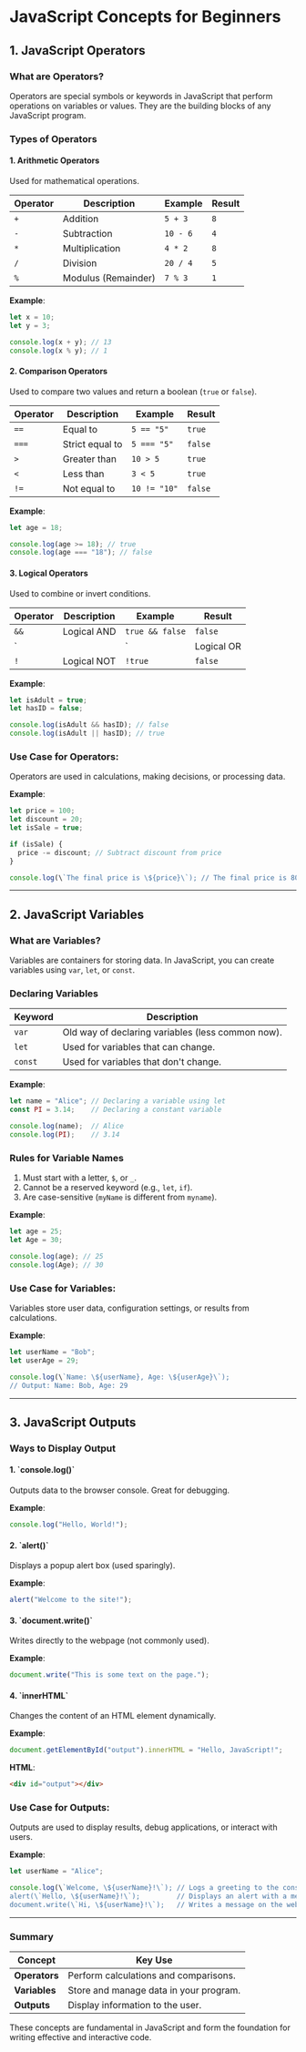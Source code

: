 
# JavaScript Concepts for Beginners

## 1. JavaScript Operators

### What are Operators?
Operators are special symbols or keywords in JavaScript that perform operations on variables or values. They are the building blocks of any JavaScript program.

### Types of Operators

#### 1. **Arithmetic Operators**  
Used for mathematical operations.

| Operator | Description        | Example           | Result |
|----------|--------------------|-------------------|--------|
| `+`      | Addition           | `5 + 3`           | `8`    |
| `-`      | Subtraction        | `10 - 6`          | `4`    |
| `*`      | Multiplication     | `4 * 2`           | `8`    |
| `/`      | Division           | `20 / 4`          | `5`    |
| `%`      | Modulus (Remainder)| `7 % 3`           | `1`    |

**Example**:
```javascript
let x = 10;
let y = 3;

console.log(x + y); // 13
console.log(x % y); // 1
```

#### 2. **Comparison Operators**  
Used to compare two values and return a boolean (`true` or `false`).

| Operator | Description         | Example       | Result  |
|----------|---------------------|---------------|---------|
| `==`     | Equal to            | `5 == "5"`    | `true`  |
| `===`    | Strict equal to     | `5 === "5"`   | `false` |
| `>`      | Greater than        | `10 > 5`      | `true`  |
| `<`      | Less than           | `3 < 5`       | `true`  |
| `!=`     | Not equal to        | `10 != "10"`  | `false` |

**Example**:
```javascript
let age = 18;

console.log(age >= 18); // true
console.log(age === "18"); // false
```

#### 3. **Logical Operators**  
Used to combine or invert conditions.

| Operator | Description        | Example            | Result |
|----------|--------------------|--------------------|--------|
| `&&`     | Logical AND        | `true && false`    | `false`|
| `||`     | Logical OR         | `true || false`    | `true` |
| `!`      | Logical NOT        | `!true`            | `false`|

**Example**:
```javascript
let isAdult = true;
let hasID = false;

console.log(isAdult && hasID); // false
console.log(isAdult || hasID); // true
```

### Use Case for Operators:
Operators are used in calculations, making decisions, or processing data.

**Example**:
```javascript
let price = 100;
let discount = 20;
let isSale = true;

if (isSale) {
  price -= discount; // Subtract discount from price
}

console.log(\`The final price is \${price}\`); // The final price is 80
```

---

## 2. JavaScript Variables

### What are Variables?
Variables are containers for storing data. In JavaScript, you can create variables using `var`, `let`, or `const`.

### Declaring Variables

| Keyword | Description                            |
|---------|----------------------------------------|
| `var`   | Old way of declaring variables (less common now). |
| `let`   | Used for variables that can change.    |
| `const` | Used for variables that don't change.  |

**Example**:
```javascript
let name = "Alice"; // Declaring a variable using let
const PI = 3.14;    // Declaring a constant variable

console.log(name);  // Alice
console.log(PI);    // 3.14
```

### Rules for Variable Names
1. Must start with a letter, `$`, or `_`.
2. Cannot be a reserved keyword (e.g., `let`, `if`).
3. Are case-sensitive (`myName` is different from `myname`).

**Example**:
```javascript
let age = 25;
let Age = 30;

console.log(age); // 25
console.log(Age); // 30
```

### Use Case for Variables:
Variables store user data, configuration settings, or results from calculations.

**Example**:
```javascript
let userName = "Bob";
let userAge = 29;

console.log(\`Name: \${userName}, Age: \${userAge}\`);
// Output: Name: Bob, Age: 29
```

---

## 3. JavaScript Outputs

### Ways to Display Output

#### 1. **\`console.log()\`**  
Outputs data to the browser console. Great for debugging.

**Example**:
```javascript
console.log("Hello, World!");
```

#### 2. **\`alert()\`**  
Displays a popup alert box (used sparingly).

**Example**:
```javascript
alert("Welcome to the site!");
```

#### 3. **\`document.write()\`**  
Writes directly to the webpage (not commonly used).

**Example**:
```javascript
document.write("This is some text on the page.");
```

#### 4. **\`innerHTML\`**  
Changes the content of an HTML element dynamically.

**Example**:
```javascript
document.getElementById("output").innerHTML = "Hello, JavaScript!";
```

**HTML**:
```html
<div id="output"></div>
```

### Use Case for Outputs:
Outputs are used to display results, debug applications, or interact with users.

**Example**:
```javascript
let userName = "Alice";

console.log(\`Welcome, \${userName}!\`); // Logs a greeting to the console
alert(\`Hello, \${userName}!\`);         // Displays an alert with a message
document.write(\`Hi, \${userName}!\`);   // Writes a message on the webpage
```

---

### Summary

| Concept      | Key Use                         |
|--------------|---------------------------------|
| **Operators**| Perform calculations and comparisons. |
| **Variables**| Store and manage data in your program. |
| **Outputs**  | Display information to the user. |

These concepts are fundamental in JavaScript and form the foundation for writing effective and interactive code.
